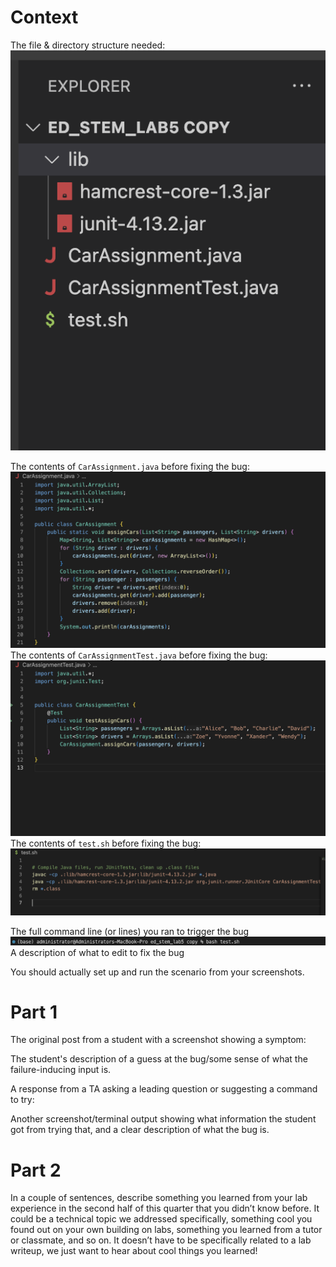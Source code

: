 
# Context
The file & directory structure needed:
![file_and_directory_structure.png](file_and_directory_structure.png)

The contents of `CarAssignment.java` before fixing the bug:
![car_assignment.png](car_assignment.png)
The contents of `CarAssignmentTest.java` before fixing the bug:
![car_assignment_test.png](car_assignment_test.png)
The contents of `test.sh` before fixing the bug:
![test_sh.png](test_sh.png)

The full command line (or lines) you ran to trigger the bug
![cmd_trigger.png](cmd_trigger.png)
A description of what to edit to fix the bug


You should actually set up and run the scenario from your screenshots. 


# Part 1
The original post from a student with a screenshot showing a symptom:

The student's description of a guess at the bug/some sense of what the failure-inducing input is. 


A response from a TA asking a leading question or suggesting a command to try:


Another screenshot/terminal output showing what information the student got from trying that, and a clear description of what the bug is.



# Part 2
In a couple of sentences, describe something you learned from your lab experience in the second half of this quarter that you didn’t know before. 
It could be a technical topic we addressed specifically, something cool you found out on your own building on labs, something you learned from a tutor or classmate, and so on. 
It doesn’t have to be specifically related to a lab writeup, we just want to hear about cool things you learned!
